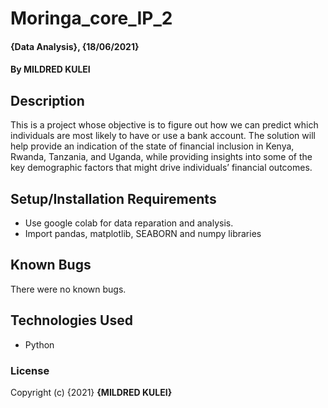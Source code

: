 # Moringa_core_IP_2
#### {Data Analysis}, {18/06/2021}
#### By MILDRED KULEI
## Description
This is a project whose objective is to figure out how we can predict which individuals are most likely to have or use a bank account. The solution will help provide an indication of the state of financial inclusion in Kenya, Rwanda, Tanzania, and Uganda, while providing insights into some of the key demographic factors that might drive individuals’ financial outcomes.
## Setup/Installation Requirements
* Use google colab for data reparation and analysis.
* Import pandas, matplotlib, SEABORN and numpy libraries
## Known Bugs
There were no known bugs.
## Technologies Used
* Python
### License
Copyright (c) {2021} **{MILDRED KULEI}**
